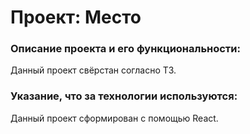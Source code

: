 # Проект: Место

### Описание проекта и его функциональности:

Данный проект свёрстан согласно ТЗ.

### Указание, что за технологии используются:

Данный проект сформирован с помощью React.